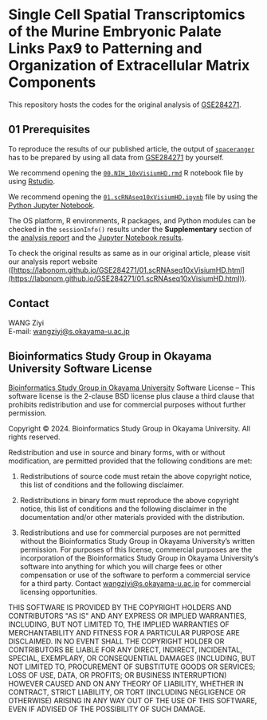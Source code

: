 # Single Cell Spatial Transcriptomics of the Murine Embryonic Palate Links Pax9 to Patterning and Organization of Extracellular Matrix Components

This repository hosts the codes for the original analysis of [GSE284271](https://www.ncbi.nlm.nih.gov/geo/query/acc.cgi?acc=GSE284271).

## 01 Prerequisites

To reproduce the results of our published article, the output of [`spaceranger`](https://www.10xgenomics.com/support/software/space-ranger/latest) has to be prepared by using all data from [GSE284271](https://www.ncbi.nlm.nih.gov/geo/query/acc.cgi?acc=GSE284271) by yourself.

We recommend opening the [`00.NIH_10xVisiumHD.rmd`](https://github.com/LabOnoM/GSE284271/blob/main/00.NIH_10xVisiumHD.rmd) R notebook file by using [Rstudio](https://posit.co/download/rstudio-desktop/).

We recommend opening the [`01.scRNAseq10xVisiumHD.ipynb`](https://github.com/LabOnoM/GSE284271/blob/main/01.scRNAseq10xVisiumHD.ipynb) file by using the [Python Jupyter Notebook](https://jupyter.org/).

The OS platform, R environments, R packages, and Python modules can be checked in the `sessionInfo()` results under the **Supplementary** section of the [analysis report](https://labonom.github.io/GSE284271/00.NIH_10xVisiumHD.html#Supplementary) and the [Jupyter Notebook results](https://labonom.github.io/GSE284271/01.scRNAseq10xVisiumHD.html).

To check the original results as same as in our original article, please visit our analysis report website ([https://labonom.github.io/GSE284271/01.scRNAseq10xVisiumHD.html](https://labonom.github.io/GSE284271/01.scRNAseq10xVisiumHD.html)).

## Contact

WANG Ziyi  
E-mail: <wangziyi@s.okayama-u.ac.jp>

## Bioinformatics Study Group in Okayama University Software License

[Bioinformatics Study Group in Okayama University](https://labonom.github.io/) Software License – This software license is the 2-clause BSD license plus clause a third clause that prohibits redistribution and use for commercial purposes without further permission.

Copyright © 2024. Bioinformatics Study Group in Okayama University. All rights reserved.

Redistribution and use in source and binary forms, with or without modification, are permitted provided that the following conditions are met:

1. Redistributions of source code must retain the above copyright notice, this list of conditions and the following disclaimer.

2. Redistributions in binary form must reproduce the above copyright notice, this list of conditions and the following disclaimer in the documentation and/or other materials provided with the distribution.

3. Redistributions and use for commercial purposes are not permitted without the Bioinformatics Study Group in Okayama University’s written permission. For purposes of this license, commercial purposes are the incorporation of the Bioinformatics Study Group in Okayama University’s software into anything for which you will charge fees or other compensation or use of the software to perform a commercial service for a third party. Contact wangziyi@s.okayama-u.ac.jp for commercial licensing opportunities.

THIS SOFTWARE IS PROVIDED BY THE COPYRIGHT HOLDERS AND CONTRIBUTORS "AS IS" AND ANY EXPRESS OR IMPLIED WARRANTIES, INCLUDING, BUT NOT LIMITED TO, THE IMPLIED WARRANTIES OF MERCHANTABILITY AND FITNESS FOR A PARTICULAR PURPOSE ARE DISCLAIMED. IN NO EVENT SHALL THE COPYRIGHT HOLDER OR CONTRIBUTORS BE LIABLE FOR ANY DIRECT, INDIRECT, INCIDENTAL, SPECIAL, EXEMPLARY, OR CONSEQUENTIAL DAMAGES (INCLUDING, BUT NOT LIMITED TO, PROCUREMENT OF SUBSTITUTE GOODS OR SERVICES; LOSS OF USE, DATA, OR PROFITS; OR BUSINESS INTERRUPTION) HOWEVER CAUSED AND ON ANY THEORY OF LIABILITY, WHETHER IN CONTRACT, STRICT LIABILITY, OR TORT (INCLUDING NEGLIGENCE OR OTHERWISE) ARISING IN ANY WAY OUT OF THE USE OF THIS SOFTWARE, EVEN IF ADVISED OF THE POSSIBILITY OF SUCH DAMAGE.
